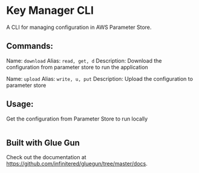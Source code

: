 # Key Manager CLI

A CLI for managing configuration in AWS Parameter Store.

## Commands:

Name: `download`
Alias: `read, get, d`
Description: Download the configuration from parameter store to run the application

Name: `upload`
Alias: `write, u, put`
Description: Upload the configuration to parameter store

## Usage:

Get the configuration from Parameter Store to run locally

```javascript

```

## Built with Glue Gun

Check out the documentation at https://github.com/infinitered/gluegun/tree/master/docs.

